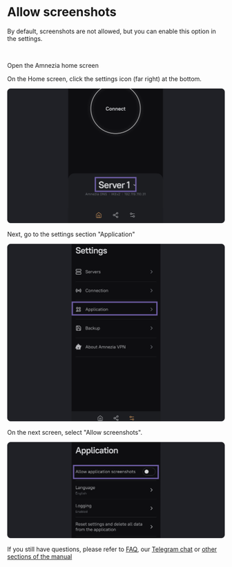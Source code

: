 # Allow screenshots 

By default, screenshots are not allowed, but you can enable this option in the settings.

&nbsp;

Open the Amnezia home screen


On the Home screen, click the settings icon (far right) at the bottom.

![](https://raw.githubusercontent.com/amnezia-vpn/amnezia.org-content/master/docs/en/instructions/16_allow-screenshots/img/as_en_1.png)

Next, go to the settings section "Application"

![](https://raw.githubusercontent.com/amnezia-vpn/amnezia.org-content/master/docs/en/instructions/16_allow-screenshots/img/as_en_2.png)

On the next screen, select "Allow screenshots".

![](https://raw.githubusercontent.com/amnezia-vpn/amnezia.org-content/master/docs/en/instructions/16_allow-screenshots/img/as_en_3.png)

If you still have questions, please refer to [FAQ], our [Telegram chat] or [other sections of the manual]

[about-int-link]: /about
[FAQ]: ../faq
[Telegram chat]: https://t.me/amnezia_vpn_en
[other sections of the manual]: ../instructions



